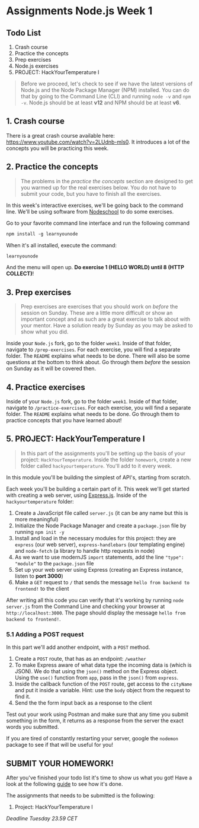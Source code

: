 # Assignments Node.js Week 1

## Todo List

1. Crash course
2. Practice the concepts
3. Prep exercises
4. Node.js exercises
5. PROJECT: HackYourTemperature I

> Before we proceed, let's check to see if we have the latest versions of Node.js and the Node Package Manager (NPM) installed. You can do that by going to the Command Line (CLI) and running `node -v` and `npm -v`. Node.js should be at least **v12** and NPM should be at least **v6**.

## **1. Crash course**

There is a great crash course available here: https://www.youtube.com/watch?v=2LUdnb-mls0. It introduces a lot of the concepts you will be practicing this week.

## **2. Practice the concepts**

> The problems in the _practice the concepts_ section are designed to get you warmed up for the real exercises below. You do not have to submit your code, but you have to finish all the exercises.

In this week's interactive exercises, we'll be going back to the command line. We'll be using software from [Nodeschool](https://nodeschool.io/) to do some exercises.

Go to your favorite command line interface and run the following command

```md
npm install -g learnyounode
```

When it's all installed, execute the command:

```md
learnyounode
```

And the menu will open up. **Do exercise 1 (HELLO WORLD) until 8 (HTTP COLLECT)**!

## **3. Prep exercises**

> Prep exercises are exercises that you should work on _before_ the session on Sunday. These are a little more difficult or show an important concept and as such are a great exercise to talk about with your mentor. Have a solution ready by Sunday as you may be asked to show what you did.

Inside your `Node.js` fork, go to the folder `week1`. Inside of that folder, navigate to `/prep-exercises`. For each exercise, you will find a separate folder. The `README` explains what needs to be done. There will also be some questions at the bottom to think about. Go through them _before_ the session on Sunday as it will be covered then.

## **4. Practice exercises**

Inside of your `Node.js` fork, go to the folder `week1`. Inside of that folder, navigate to `/practice-exercises`. For each exercise, you will find a separate folder. The `README` explains what needs to be done. Go through them to practice concepts that you have learned about!

## **5. PROJECT: HackYourTemperature I**

> In this part of the assignments you'll be setting up the basis of your project: `HackYourTemperature`. Inside the folder `homework`, create a new folder called `hackyourtemperature`. You'll add to it every week.

In this module you'll be building the simplest of API's, starting from scratch.

Each week you'll be building a certain part of it. This week we'll get started with creating a web server, using [Express.js](https://expressjs.com/). Inside of the `hackyourtemperature` folder:

1. Create a JavaScript file called `server.js` (it can be any name but this is more meaningful)
2. Initialize the Node Package Manager and create a `package.json` file by running `npm init -y`
3. Install and load in the necessary modules for this project: they are `express` (our web server), `express-handlebars` (our templating engine) and `node-fetch` (a library to handle http requests in node)
4. As we want to use modernJS `import` statements, add the line `"type": "module"` to the `package.json` file
5. Set up your web server using Express (creating an Express instance, listen to **port 3000**)
6. Make a `GET` request to `/` that sends the message `hello from backend to frontend!` to the client

After writing all this code you can verify that it's working by running `node server.js` from the Command Line and checking your browser at `http://localhost:3000`. The page should display the message `hello from backend to frontend!`.

### 5.1 Adding a POST request

In this part we'll add another endpoint, with a `POST` method.

1. Create a `POST` route, that has as an endpoint: `/weather`
2. To make Express aware of what data type the incoming data is (which is JSON). We do that using the `json()` method on the Express object. Using the `use()` function from `app`, pass in the `json()` from `express`.
3. Inside the callback function of the `POST` route, get access to the `cityName` and put it inside a variable. Hint: use the `body` object from the request to find it.
4. Send the the form input back as a response to the client

Test out your work using Postman and make sure that any time you submit something in the form, it returns as a response from the server the exact words you submitted.

If you are tired of constantly restarting your server, google the `nodemon` package to see if that will be useful for you!

## **SUBMIT YOUR HOMEWORK!**

After you've finished your todo list it's time to show us what you got! Have a look at the following [guide](../hand-in-assignments-guide.md) to see how it's done.

The assignments that needs to be submitted is the following:

1. Project: HackYourTemperature I

_Deadline Tuesday 23.59 CET_
